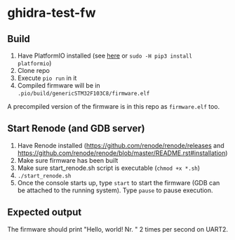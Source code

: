 # ghidra-test-fw

## Build

1. Have PlatformIO installed (see [here](https://docs.platformio.org/en/latest/core/installation.html#installation-methods) or `sudo -H pip3 install platformio`)
2. Clone repo
3. Execute `pio run` in it 
4. Compiled firmware will be in `.pio/build/genericSTM32F103C8/firmware.elf`

A precompiled version of the firmware is in this repo as `firmware.elf` too.

## Start Renode (and GDB server)

1. Have Renode installed (https://github.com/renode/renode/releases and https://github.com/renode/renode/blob/master/README.rst#installation)
2. Make sure firmware has been built 
3. Make sure start_renode.sh script is executable (`chmod +x *.sh`)
4. `./start_renode.sh`
5. Once the console starts up, type `start` to start the firmware (GDB can be attached to the running system). Type `pause` to pause execution.

## Expected output 

The firmware should print "Hello, world! Nr. <x>" 2 times per second on UART2.

